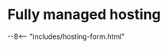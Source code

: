 # Fully managed hosting

<!-- do not delete -->
--8<-- "includes/hosting-form.html"
<!-- /do not delete -->
